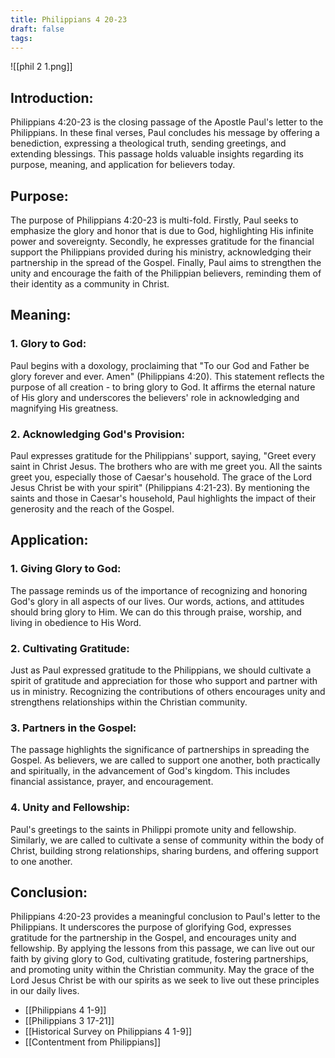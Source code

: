 ```yaml
---
title: Philippians 4 20-23
draft: false
tags:
---
```

![[phil 2 1.png]]
## Introduction:

Philippians 4:20-23 is the closing passage of the Apostle Paul's letter to the Philippians. In these final verses, Paul concludes his message by offering a benediction, expressing a theological truth, sending greetings, and extending blessings. This passage holds valuable insights regarding its purpose, meaning, and application for believers today.

## Purpose:

The purpose of Philippians 4:20-23 is multi-fold. Firstly, Paul seeks to emphasize the glory and honor that is due to God, highlighting His infinite power and sovereignty. Secondly, he expresses gratitude for the financial support the Philippians provided during his ministry, acknowledging their partnership in the spread of the Gospel. Finally, Paul aims to strengthen the unity and encourage the faith of the Philippian believers, reminding them of their identity as a community in Christ.

## Meaning:

### 1. Glory to God: 
Paul begins with a doxology, proclaiming that "To our God and Father be glory forever and ever. Amen" (Philippians 4:20). This statement reflects the purpose of all creation - to bring glory to God. It affirms the eternal nature of His glory and underscores the believers' role in acknowledging and magnifying His greatness.

### 2. Acknowledging God's Provision: 
Paul expresses gratitude for the Philippians' support, saying, "Greet every saint in Christ Jesus. The brothers who are with me greet you. All the saints greet you, especially those of Caesar's household. The grace of the Lord Jesus Christ be with your spirit" (Philippians 4:21-23). By mentioning the saints and those in Caesar's household, Paul highlights the impact of their generosity and the reach of the Gospel.

## Application:

### 1. Giving Glory to God: 
The passage reminds us of the importance of recognizing and honoring God's glory in all aspects of our lives. Our words, actions, and attitudes should bring glory to Him. We can do this through praise, worship, and living in obedience to His Word.

### 2. Cultivating Gratitude:
Just as Paul expressed gratitude to the Philippians, we should cultivate a spirit of gratitude and appreciation for those who support and partner with us in ministry. Recognizing the contributions of others encourages unity and strengthens relationships within the Christian community.

### 3. Partners in the Gospel:
The passage highlights the significance of partnerships in spreading the Gospel. As believers, we are called to support one another, both practically and spiritually, in the advancement of God's kingdom. This includes financial assistance, prayer, and encouragement.

### 4. Unity and Fellowship: 
Paul's greetings to the saints in Philippi promote unity and fellowship. Similarly, we are called to cultivate a sense of community within the body of Christ, building strong relationships, sharing burdens, and offering support to one another.

## Conclusion:

Philippians 4:20-23 provides a meaningful conclusion to Paul's letter to the Philippians. It underscores the purpose of glorifying God, expresses gratitude for the partnership in the Gospel, and encourages unity and fellowship. By applying the lessons from this passage, we can live out our faith by giving glory to God, cultivating gratitude, fostering partnerships, and promoting unity within the Christian community. May the grace of the Lord Jesus Christ be with our spirits as we seek to live out these principles in our daily lives.

- [[Philippians 4 1-9]]
- [[Philippians 3 17-21]]
- [[Historical Survey on Philippians 4 1-9]]
- [[Contentment from Philippians]]
